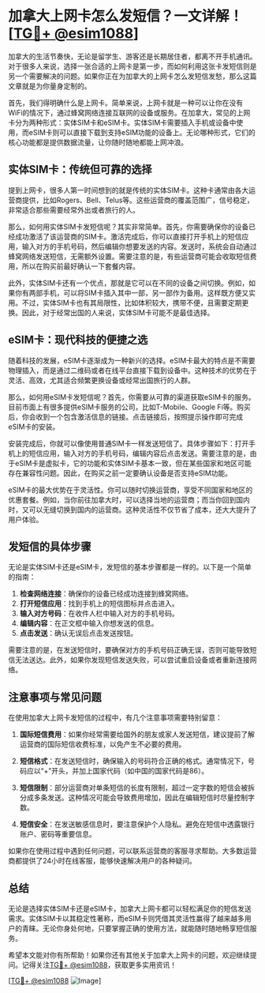 # 加拿大上网卡怎么发短信？一文详解！[[TG💪+ @esim1088](https://t.me/s/esim1088)]

加拿大的生活节奏快，无论是留学生、游客还是长期居住者，都离不开手机通讯。对于很多人来说，选择一张合适的上网卡是第一步，而如何利用这张卡发短信则是另一个需要解决的问题。如果你正在为加拿大的上网卡怎么发短信发愁，那么这篇文章就是为你量身定制的。

首先，我们得明确什么是上网卡。简单来说，上网卡就是一种可以让你在没有WiFi的情况下，通过蜂窝网络连接互联网的设备或服务。在加拿大，常见的上网卡分为两种形式：实体SIM卡和eSIM卡。实体SIM卡需要插入手机或设备中使用，而eSIM卡则可以直接下载到支持eSIM功能的设备上。无论哪种形式，它们的核心功能都是提供数据流量，让你随时随地都能上网冲浪。

## 实体SIM卡：传统但可靠的选择

提到上网卡，很多人第一时间想到的就是传统的实体SIM卡。这种卡通常由各大运营商提供，比如Rogers、Bell、Telus等。这些运营商的覆盖范围广，信号稳定，非常适合那些需要经常外出或者旅行的人。

那么，如何用实体SIM卡发短信呢？其实非常简单。首先，你需要确保你的设备已经成功激活了该运营商的SIM卡。激活完成后，你可以直接打开手机上的短信应用，输入对方的手机号码，然后编辑你想要发送的内容。发送时，系统会自动通过蜂窝网络发送短信，无需额外设置。需要注意的是，有些运营商可能会收取短信费用，所以在购买前最好确认一下套餐内容。

此外，实体SIM卡还有一个优点，那就是它可以在不同的设备之间切换。例如，如果你有两部手机，可以将SIM卡插入其中一部，另一部作为备用。这样既方便又实用。不过，实体SIM卡也有其局限性，比如体积较大，携带不便，且需要定期更换。因此，对于经常出国的人来说，实体SIM卡可能不是最佳选择。

## eSIM卡：现代科技的便捷之选

随着科技的发展，eSIM卡逐渐成为一种新兴的选择。eSIM卡最大的特点是不需要物理插入，而是通过二维码或者在线平台直接下载到设备中。这种技术的优势在于灵活、高效，尤其适合频繁更换设备或经常出国旅行的人群。

那么，如何用eSIM卡发短信呢？首先，你需要从可靠的渠道获取eSIM卡的服务。目前市面上有很多提供eSIM卡服务的公司，比如T-Mobile、Google Fi等。购买后，你会收到一个包含激活信息的链接。点击链接后，按照提示操作即可完成eSIM卡的安装。

安装完成后，你就可以像使用普通SIM卡一样发送短信了。具体步骤如下：打开手机上的短信应用，输入对方的手机号码，编辑内容后点击发送。需要注意的是，由于eSIM卡是虚拟卡，它的功能和实体SIM卡基本一致，但在某些国家和地区可能存在兼容性问题。因此，在购买之前一定要确认设备是否支持eSIM功能。

eSIM卡的最大优势在于灵活性。你可以随时切换运营商，享受不同国家和地区的优惠套餐。例如，当你前往加拿大时，可以选择当地的运营商；而当你回到国内时，又可以无缝切换到国内的运营商。这种灵活性不仅节省了成本，还大大提升了用户体验。

## 发短信的具体步骤

无论是实体SIM卡还是eSIM卡，发短信的基本步骤都是一样的。以下是一个简单的指南：

1. **检查网络连接**：确保你的设备已经成功连接到蜂窝网络。
2. **打开短信应用**：找到手机上的短信图标并点击进入。
3. **输入对方号码**：在收件人栏中输入对方的手机号码。
4. **编辑内容**：在正文框中输入你想发送的信息。
5. **点击发送**：确认无误后点击发送按钮。

需要注意的是，在发送短信时，要确保对方的手机号码正确无误，否则可能导致短信无法送达。此外，如果你发现短信发送失败，可以尝试重启设备或者重新连接网络。

## 注意事项与常见问题

在使用加拿大上网卡发短信的过程中，有几个注意事项需要特别留意：

1. **国际短信费用**：如果你经常需要给国外的朋友或家人发送短信，建议提前了解运营商的国际短信收费标准，以免产生不必要的费用。
   
2. **短信格式**：在发送短信时，确保输入的号码符合正确的格式。通常情况下，号码应以“+”开头，并加上国家代码（如中国的国家代码是86）。

3. **短信限制**：部分运营商对单条短信的长度有限制，超过一定字数的短信会被拆分成多条发送。这种情况可能会导致费用增加，因此在编辑短信时尽量控制字数。

4. **短信安全**：在发送敏感信息时，要注意保护个人隐私。避免在短信中透露银行账户、密码等重要信息。

如果你在使用过程中遇到任何问题，可以联系运营商的客服寻求帮助。大多数运营商都提供了24小时在线客服，能够快速解决用户的各种疑问。

## 总结

无论是选择实体SIM卡还是eSIM卡，加拿大上网卡都可以轻松满足你的短信发送需求。实体SIM卡以其稳定性著称，而eSIM卡则凭借其灵活性赢得了越来越多用户的青睐。无论你身处何地，只要掌握正确的使用方法，就能随时随地畅享短信服务。

希望本文能对你有所帮助！如果你还有其他关于加拿大上网卡的问题，欢迎继续提问。记得关注[TG💪+ @esim1088](https://t.me/s/esim1088)，获取更多实用资讯！

[[TG💪+ @esim1088](https://t.me/s/esim1088) ![Image](https://i.postimg.cc/4NQfJmqS/Snipaste-2025-05-13-00-14-12.png)]